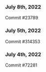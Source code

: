 ### July 8th, 2022

Commit #23789

### July 5th, 2022

Commit #314353


### July 4th, 2022

Commit #72281
